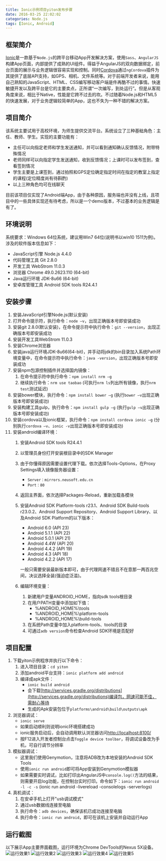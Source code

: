```yaml
---
title: Ionic示例项目yiton发布步骤
date: 2016-03-25 22:02:02
categories: Node.js
tags: [Ionic, Android]
---
```

## 框架简介
[Ionic](http://ionicframework.com/)是一款基于`Node.js`的跨平台移动App开发解决方案，使用`Sass`、`AngularJS`构建App页面，内部提供了成熟的UI组件。得益于AngularJS的双向数据绑定，前台页面的展示与业务逻辑很容易实现和控制。同时[Cordova](http://cordova.apache.org/)通过`ngCordova`插件为其提供了底层API支持，如GPS、相机、文件系统等。对于前端开发者来说，能用自己熟知的JavaScript、HTML、CSS编写移动客户端是件再酷不过的事情。快速敏捷开发以及跨平台是它的主要卖点，正所谓“一次编写，到处运行”。但是从客观角度来说，相比于Native，性能是它跨不过去的坎。不过随着Node.js和HTML5的快速发展，对于业务逻辑较简单的App，这也不失为一种不错的解决方案。

## 项目简介
该系统主要试用于高校环境，为师生提供交流平台。系统设立了三种基础角色：主任、教师、学生。实现的主要功能有：
- 主任可以向指定老师和学生发送通知，并可以看到通知确认反馈情况，附带特殊情况
- 老师同样可以向指定学生发送通知，收到反馈情况；上课时可以发布签到，查看签到情况
- 学生主要是上课签到，通过拍照和GPS定位确定指定时间在指定的教室上指定的课程(定位精度尚有待斟酌)
- 以上三种角色均可在线聊天

目前该项目仅实现了Android端App，由于各种原因，服务端也并没有上线，且项目中的一些具体实现还有待考虑，所以是一个demo版本，不过基本的业务逻辑是有了。
<!--more-->
## 环境说明
系统要求：Windows 64位系统，建议用Win7 64位(说明书以win10 1511为例)。涉及的软件版本信息如下：
- JavaScript引擎 Node.js 4.4.0
- 代码管理工具 Git 2.8.0
- 开发工具 WebStrom 11.0.3
- 浏览器 Chrome 49.0.2623.110 (64-bit)
- Java运行环境 JDK-8u66 (64-bit)
- 安卓库管理工具 Android SDK tools R24.4.1

## 安装步骤
1.	安装JavaScript引擎Node.js(默认安装)
2.	打开命令提示符，执行命令：`node –v`，出现正确版本号即安装成功
3.	安装git 2.8.0(默认安装)，在命令提示符中执行命令：`git --version`，出现正确版本号即安装成功
4.	安装开发工具WebStrom 11.0.3
5.	安装Chrome浏览器
6.	安装java运行环境JDK-8u66(64-bit)，并手动将jdk的bin目录加入系统Path环境变量中，在命令提示符中执行命令：`java -version`，出现正确版本号即安装成功
7.	安装npm包源控制插件并选择国内镜像：
    1. 在命令提示符中执行命令：`npm install nrm –g`
    2. 继续执行命令：`nrm use taobao` (可执行`nrm ls`列出所有镜像，执行`nrm test`测试延迟)
8.	安装bower模块，执行命令：`npm install bower –g` (执行`bower –v`出现正确版本号即安装成功)
9.	安装构建工具gulp，执行命令：`npm install gulp –g` (执行`gulp –v`出现正确版本号即安装成功)
10.	安装cordova以及ionic框架，执行命令：`npm install cordova ionic –g` (分别执行`cordova –v`、`ionic -v`出现正确版本号即安装成功)
11.	安装android编译环境：
    1. 安装Android SDK tools R24.4.1
    2. 以管理员身份打开安装根目录中的SDK Manager
    3. 由于你懂得原因需要设置代理下载。依次选择Tools-Options，在Proxy Settings填入镜像服务器设置：
        - `Server：mirrors.neusoft.edu.cn`
        - `Port：80`
    4. 返回主界面，依次选择Packages-Reload，重新加载各模块
    5. 安装Android SDK Platform-tools r23.1、Android SDK Build-tools r23.0.2、Android Support Repository、Android Support Library、以及Android SDK Platform的以下版本：
        - Android 6.0 (API 23)
        - Android 5.1.1 (API 22)
        - Android 5.0.1 (API 21)
        - Android 4.4W (API 20)
        - Android 4.4.2 (API 19)
        - Android 4.3 (API 18)
        - Android 4.2.2 (API 17)
    
        一般只需要安装最新版本即可，由于代理网速不错且不在意那一两百兆空间，决议选择全装(强迫症泛滥)。
    6. 编辑环境变量：
        1. 新建用户变量ANDROID_HOME，指向sdk tools根目录
        2. 在用户PATH变量中添加如下值：
            - %ANDROID_HOME%\tools
            - %ANDROID_HOME%\platform-tools
            - %ANDROID_HOME%\build-tools
        3. 在系统Path变量中加入platform-tools、tools的目录
        4. 可通过`adb version`命令检查Android SDK环境是否配好

## 项目配置
1.	下载yiton示例程序并执行以下命令：
    1. 进入项目目录：`cd yiton`
    2. 添加android平台支持：`ionic platform add android`
    3. 编译成apk文件：
        - `ionic build android`
        - 会下载[http://services.gradle.org/distributions](http://services.gradle.org/distributions)编译包，网速可能不佳，需耐心等待
        - 生成的Apk安装包位于`platforms\android\build\outputs\apk`
2.	浏览器调试：
    - `ionic serve`
    - 如果启动顺利则说明ionic环境搭建成功
    - ionic服务启动后，会自动调用默认浏览器访问[http://localhost:8100/](http://localhost:8100/)
    - 按F12进入开发者控制台点击`Toggle device toolbar`，将调试设备改为手机，可自行调节分辨率
3. 模拟器调试：
    - 这里我们使用Genymotion，注意将ADB改为本地安装的Android SDK Tools
    - 使用`ionic run android`即可将App安装到Genymotion模拟器
    - 如果需要实时调试，比如打印出AngularJS中`console.log()`方法的结果，则需要开启log功能，在控制台实时打印。命令如下：`ionic run android -l -c -s` (ionic run android -livereload -consolelogs -serverlogs)
4.	真机调试：
    1. 在安卓手机上打开"usb调试模式"
    2. 通过usb数据线连接至电脑
    3. 执行命令：`adb devices`，确保该机已成功连接至电脑
    4. 执行命令：`ionic run android`，即可在该机上安装并自动运行App

## 运行截图
以下展示App主要界面截图，运行环境为Chrome DevTools的Nexus 5X设备。
![运行效果1](http://7xs1tt.com1.z0.glb.clouddn.com/blog/Ionic%E7%A4%BA%E4%BE%8B%E9%A1%B9%E7%9B%AEyiton%E5%8F%91%E5%B8%83%E6%AD%A5%E9%AA%A4/pic1.PNG)
![运行效果2](http://7xs1tt.com1.z0.glb.clouddn.com/blog/Ionic%E7%A4%BA%E4%BE%8B%E9%A1%B9%E7%9B%AEyiton%E5%8F%91%E5%B8%83%E6%AD%A5%E9%AA%A4/pic2.PNG)
![运行效果3](http://7xs1tt.com1.z0.glb.clouddn.com/blog/Ionic%E7%A4%BA%E4%BE%8B%E9%A1%B9%E7%9B%AEyiton%E5%8F%91%E5%B8%83%E6%AD%A5%E9%AA%A4/pic3.PNG)
![运行效果4](http://7xs1tt.com1.z0.glb.clouddn.com/blog/Ionic%E7%A4%BA%E4%BE%8B%E9%A1%B9%E7%9B%AEyiton%E5%8F%91%E5%B8%83%E6%AD%A5%E9%AA%A4/pic4.PNG)
![运行效果5](http://7xs1tt.com1.z0.glb.clouddn.com/blog/Ionic%E7%A4%BA%E4%BE%8B%E9%A1%B9%E7%9B%AEyiton%E5%8F%91%E5%B8%83%E6%AD%A5%E9%AA%A4/pic5.PNG)